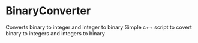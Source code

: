 # BinaryConverter
Converts binary to integer and integer to binary
Simple c++ script to covert binary to integers and integers to binary
